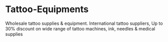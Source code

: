 Tattoo-Equipments
=================

Wholesale tattoo supplies &amp; equipment. International tattoo suppliers, Up to 30% discount on wide range of tattoo machines, ink, needles &amp; medical supplies